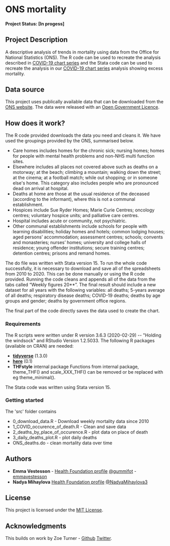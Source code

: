 # ONS mortality

#### Project Status: [In progess]

## Project Description

A descriptive analysis of trends in mortality using data from the Office for National Statistics (ONS). The R code can be used to recreate the analysis described in [COVID-19 chart series](https://www.health.org.uk/news-and-comment/charts-and-infographics/deaths-from-any-cause-in-care-homes-have-increased-by-99-per-cent) and the Stata code can be used to recreate the analysis in our [COVID-19 chart series](https://www.health.org.uk/news-and-comment/charts-and-infographics/weekly-deaths-are-significantly-higher-than-in-the-same-period) analysis showing excess mortality.


## Data source

This project uses publically available data that can be downloaded from the [ONS website](https://www.ons.gov.uk/peoplepopulationandcommunity/birthsdeathsandmarriages/deaths/datasets/weeklyprovisionalfiguresondeathsregisteredinenglandandwales). The data were released with an [Open Government Licence](http://www.nationalarchives.gov.uk/doc/open-government-licence/version/3/). 



## How does it work?

The R code provided downloads the data you need and cleans it. We have used the groupings provided by the ONS, summarised below.   

- Care homes includes homes for the chronic sick; nursing homes; homes for people with mental health problems and non-NHS multi function sites.
- Elsewhere includes all places not covered above such as deaths on a motorway; at the beach; climbing a mountain; walking down the street; at the cinema; at a football match; while out shopping; or in someone else's home. This category also includes people who are pronounced dead on arrival at hospital.
- Deaths at home are those at the usual residence of the deceased (according to the informant)‚ where this is not a communal establishment.
- Hospices include Sue Ryder Homes; Marie Curie Centres; oncology centres; voluntary hospice units; and palliative care centres.
- Hospital includes acute or community, not psychiatric.
- Other communal establishments include schools for people with learning disabilities; holiday homes and hotels; common lodging houses; aged persons’ accommodation; assessment centres; schools; convents and monasteries; nurses’ homes; university and college halls of residence; young offender institutions; secure training centres; detention centres; prisons and remand homes.
 

The do file was written with Stata version 15. To run the whole code successfully, it is necessary to download and save all of the spreadsheets from 2010 to 2020. This can be done manually or using the R code provided. Running the code cleans and appends all of the data from the tabs called “Weekly figures 20**”. The final result should include a new dataset for all years with the following variables: all deaths; 5-years average of all deaths; respiratory disease deaths; COVID-19 deaths; deaths by age groups and gender; deaths by government office regions.  

The final part of the code directly saves the data used to create the chart. 

### Requirements

The R scripts were written under R version 3.6.3 (2020-02-29) -- "Holding the windsock" and RStudio Version 1.2.5033. 
The following R packages (available on CRAN) are needed: 
* [**tidyverse**](https://www.tidyverse.org/) (1.3.0)
* [**here**](https://cran.r-project.org/web/packages/here/index.html) (0.1)
* **THFstyle** internal package
Functions from internal package, theme_THF() and scale_XXX_THF() can be removed or be replaced with eg theme_minimal().

The Stata code was written using Stata version 15. 

### Getting started

The 'src' folder contains

* 0_download_data.R - Download weekly mortality data since 2010
* 1_COVID_occurence_of_death.R - Clean and save data
* 2_deaths_by_place_of_occurence.R - plot data on place of death
* 3_daily_deaths_plot.R - plot daily deaths 
* ONS_deaths.do - clean mortality data over time




## Authors

* **Emma Vestesson** - [Health Foundation profile](https://www.health.org.uk/about-the-health-foundation/our-people/improvement-analytics-unit-iau/emma-vestesson) [@gummifot](https://twitter.com/gummifot) - [emmavestesson](https://github.com/emmavestesson)
* **Nadya Mihaylova** [Health Foundation profile](https://www.health.org.uk/about-the-health-foundation/our-people/healthy-lives-team/nadya-mihaylova)  [@NadyaMihaylova3](https://twitter.com/NadyaMihaylova3)


## License

This project is licensed under the [MIT License](https://github.com/HFAnalyticsLab/COVID19_ONS_mortality/blob/master/LICENSE).

## Acknowledgments

This builds on work by Zoe Turner - [Github](https://github.com/Lextuga007) [Twitter](https://twitter.com/Letxuga007). 

